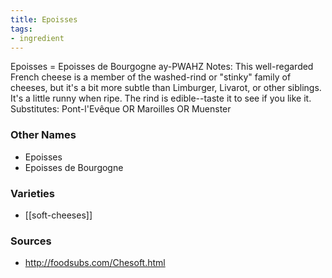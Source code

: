 ```yaml
---
title: Epoisses
tags:
- ingredient
---
```

Epoisses = Epoisses de Bourgogne ay-PWAHZ Notes: This well-regarded French cheese is a member of the washed-rind or "stinky" family of cheeses, but it's a bit more subtle than Limburger, Livarot, or other siblings. It's a little runny when ripe. The rind is edible--taste it to see if you like it. Substitutes: Pont-l'Evêque OR Maroilles OR Muenster

### Other Names

* Epoisses
* Epoisses de Bourgogne

### Varieties

* [[soft-cheeses]]

### Sources
* http://foodsubs.com/Chesoft.html
